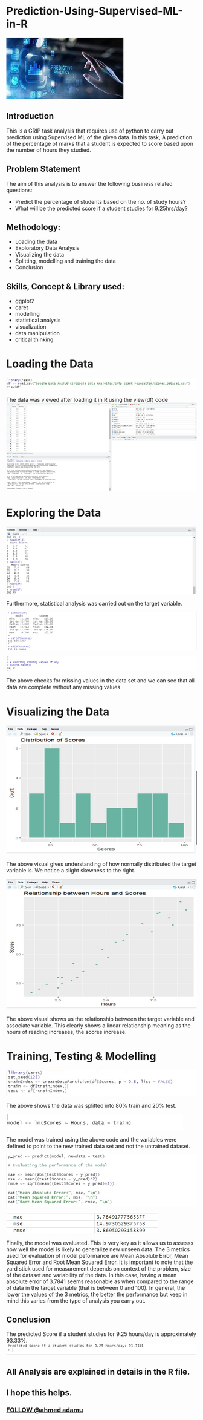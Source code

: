 # Prediction-Using-Supervised-ML-in-R

![](Predictive_Analytics.jpg)

## Introduction
This is a GRIP task analysis that requires use of python to carry out prediction using Supervised ML of the given data. In this task, A prediction of the percentage of marks that a student is expected to score based upon the number of hours they studied. 

## Problem Statement 
The aim of this analysis is to answer the following business related questions:
- Predict the percentage of students based on the no. of study hours?
- What will be the predicted score if a student studies for 9.25hrs/day?

## Methodology:
- Loading the data
- Exploratory Data Analysis
- Visualizing the data
- Splitting, modelling and training the data
- Conclusion

## Skills, Concept & Library used:
- ggplot2
- caret
- modelling
- statistical analysis
- visualization
- data manipulation
- critical thinking

# Loading the Data
![](loading_and_view.jpg)

The data was viewed after loading it in R using the view(df) code
![](view_df.jpg)

# Exploring the Data
![](data_exploration_1.jpg)

Furthermore, statistical analysis was carried out on the target variable.

![](statistical_analysis.jpg)

![](missing_value.jpg)

The above checks for missing values in the data set and we can see that all data are complete without any missing values

# Visualizing the Data

![](scores_distribution.jpg)

The above visual gives understanding of how normally distributed the target variable is. We notice a slight skewness to the right.

![](linear_relationship.jpg)

The above visual shows us the relationship between the target variable and associate variable. This clearly shows a linear relationship meaning as the hours of reading increases, the scores increase.

# Training, Testing & Modelling 
![](Splitting_df_train_test.jpg)

The above shows the data was splitted into 80% train and 20% test.

![](training_linear_regression_model.jpg)

The model was trained using the above code and the variables were defined to point to the new trained data set and not the untrained dataset.

![](model_evaluation.jpg)

![](mae_rmse.jpg)

Finally, the model was evaluated. This is very key as it allows us to assesss how well the model is likely to generalize new unseen data. The 3 metrics used for evaluation of model peformance are Mean Absolute Error, Mean Squared Error and Root Mean Squared Error. It is important to note that the yard stick used for measurement depends on context of the problem, size of the dataset and variability of the data. In this case, having a mean absolute error of 3.7841 seems reasonable as when compared to the range of data in the target variable (that is between 0 and 100). In general, the lower the values of the 3 metrics, the better the performance but keep in mind this varies from the type of analysis you carry out.
## Conclusion 
The predicted Score if a student studies for 9.25 hours/day is approximately 93.33%.
![](final_answer.jpg)
## All Analysis are explained in details in the R file.
## I hope this helps.
### [FOLLOW @ahmed adamu](https://www.linkedin.com/in/ahmed-adamu-0b63b9a5)


